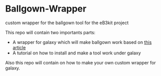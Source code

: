 # Ballgown-Wrapper
custom wrapper for the ballgown tool for the eB3kit project


This repo will contain two importants parts:
+ A wrapper for galaxy which will make ballgown work based on [this article](http://www.nature.com/nprot/journal/v11/n9/full/nprot.2016.095.html)
+ A tutorial on how to install and make a tool work under galaxy

Also this repo will contain on how to make your own custom wrapper for galaxy.
